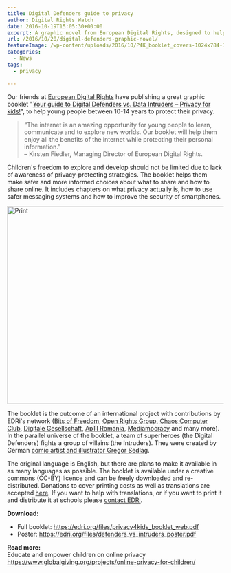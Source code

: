 ```yaml
---
title: Digital Defenders guide to privacy
author: Digital Rights Watch
date: 2016-10-19T15:05:30+00:00
excerpt: A graphic novel from European Digital Rights, designed to help young people between 10-14 years understand how to protect their privacy.
url: /2016/10/20/digital-defenders-graphic-novel/
featureImage: /wp-content/uploads/2016/10/P4K_booklet_covers-1024x784-1.jpg
categories:
  - News
tags:
  - privacy

---
```

<div class="post-intro">
  <p>
    Our friends at <a href="https://edri.org/">European Digital Rights</a> have publishing a great graphic booklet "<a href="https://edri.org/files/privacy4kids_booklet_web.pdf" target="_blank" rel="noopener">Your guide to Digital Defenders vs. Data Intruders – Privacy for kids!</a>", to help young people between 10-14 years to protect their privacy.
  </p>
</div>

<div class="post-more">
  <blockquote>
    <p>
      &#8220;The internet is an amazing opportunity for young people to learn, communicate and to explore new worlds. Our booklet will help them enjoy all the benefits of the internet while protecting their personal information.&#8221;<br /> &#8211; Kirsten Fiedler, Managing Director of European Digital Rights.
    </p>
  </blockquote>

  <p>
    Children's freedom to explore and develop should not be limited due to lack of awareness of privacy-protecting strategies. The booklet helps them make safer and more informed choices about what to share and how to share online. It includes chapters on what privacy actually is, how to use safer messaging systems and how to improve the security of smartphones.
  </p>

  <p>
    <a href="https://edri.org/files/privacy4kids_booklet_web.pdf" target="_blank" rel="noopener"><img loading="lazy" decoding="async" class="alignnone wp-image-12081" src="https://edri.org/wp-content/uploads/2016/10/P4K_booklet_covers-1024x784.jpg" sizes="(max-width: 600px) 100vw, 600px" srcset="https://edri.org/wp-content/uploads/2016/10/P4K_booklet_covers-1024x784.jpg 1024w, https://edri.org/wp-content/uploads/2016/10/P4K_booklet_covers-300x230.jpg 300w, https://edri.org/wp-content/uploads/2016/10/P4K_booklet_covers-768x588.jpg 768w" alt="Print" width="600" height="460" /></a>
  </p>

  <p>
    The booklet is the outcome of an international project with contributions by EDRi's network (<a href="https://www.bof.nl/" target="_blank" rel="noopener">Bits of Freedom</a>, <a href="https://www.openrightsgroup.org/" target="_blank" rel="noopener">Open Rights Group</a>, <a href="https://www.ccc.de/en/" target="_blank" rel="noopener">Chaos Computer Club</a>, <a href="https://digitalegesellschaft.de/" target="_blank" rel="noopener">Digitale Gesellschaft</a>, <a href="https://www.apti.ro/" target="_blank" rel="noopener">ApTI Romania</a>, <a href="https://mediamocracy.org/" target="_blank" rel="noopener">Mediamocracy</a> and many more). In the parallel universe of the booklet, a team of superheroes (the Digital Defenders) fights a group of villains (the Intruders). They were created by German <a href="http://www.phuturama.de/" target="_blank" rel="noopener">comic artist and illustrator Gregor Sedlag</a>.
  </p>

  <p>
    The original language is English, but there are plans to make it available in as many languages as possible. The booklet is available under a creative commons (CC-BY) licence and can be freely downloaded and re-distributed. Donations to cover printing costs as well as translations are accepted <a href="https://edri.org/donate/" target="_blank" rel="noopener">here</a>. If you want to help with translations, or if you want to print it and distribute it at schools please <a href="mailto:brussels@edri.org" target="_blank" rel="noopener">contact EDRi</a>.
  </p>

  <p>
    <strong>Download:</strong>
  </p>

  <ul>
    <li>
      Full booklet: <a href="https://edri.org/files/privacy4kids_booklet_web.pdf" target="_blank" rel="noopener">https://edri.org/files/privacy4kids_booklet_web.pdf</a>
    </li>
    <li>
      Poster: <a href="https://edri.org/files/defenders_vs_intruders_poster.pdf" target="_blank" rel="noopener">https://edri.org/files/defenders_vs_intruders_poster.pdf</a>
    </li>
  </ul>

  <p>
    <strong>Read more:</strong><br /> Educate and empower children on online privacy<br /> <a href="https://www.globalgiving.org/projects/online-privacy-for-children/" target="_blank" rel="noopener">https://www.globalgiving.org/projects/online-privacy-for-children/</a>
  </p>
</div>
